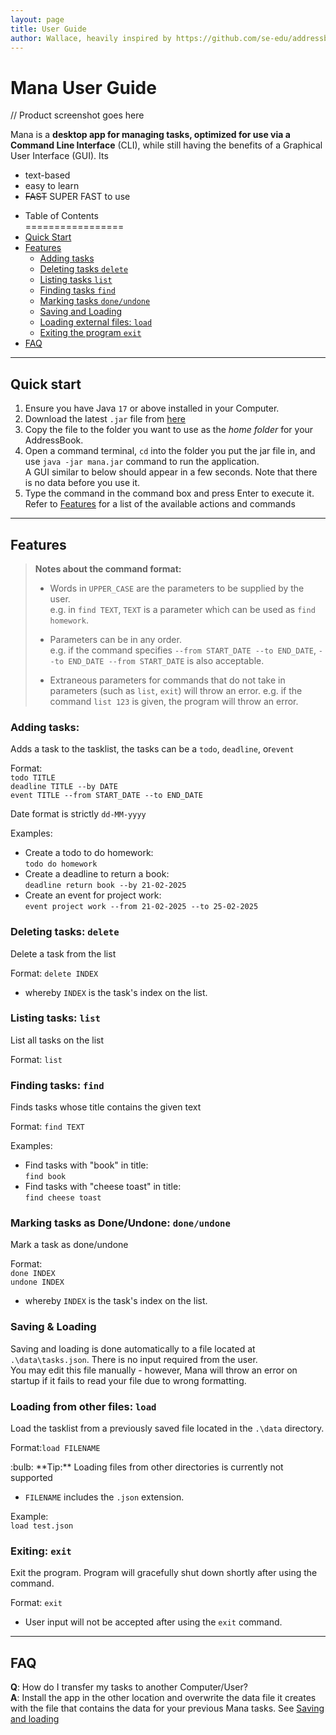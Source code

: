 ```yaml
---
layout: page
title: User Guide
author: Wallace, heavily inspired by https://github.com/se-edu/addressbook-level3
---
```


# Mana User Guide

// Product screenshot goes here

Mana is a **desktop app for managing tasks, optimized for use via a Command Line Interface** (CLI),
while still having the benefits of a Graphical User Interface (GUI). Its
- text-based
- easy to learn 
- ~~FAST~~ SUPER FAST to use

* Table of Contents<br>
=================
* [Quick Start](#quick-start)
* [Features](#features)
  * [Adding tasks](#adding-tasks)
  * [Deleting tasks `delete`](#deleting-tasks-delete)
  * [Listing tasks `list`](#listing-tasks-list)
  * [Finding tasks `find`](#finding-tasks-find)
  * [Marking tasks `done/undone`](#marking-tasks-as-doneundone-doneundone)
  * [Saving and Loading](#saving--loading)
  * [Loading external files: `load`](#loading-from-other-files-load)
  * [Exiting the program `exit`](#exiting-exit)
* [FAQ](#faq)
  

------------------------------------------------------------------------------------------------------------------

## Quick start

1. Ensure you have Java `17` or above installed in your Computer.
1. Download the latest `.jar` file from [here](https://github.com/wallacepck/ip/releases)
1. Copy the file to the folder you want to use as the _home folder_ for your AddressBook.
2. Open a command terminal, `cd` into the folder you put the jar file in, and use `java -jar mana.jar` command to run the application.<br>
   A GUI similar to below should appear in a few seconds. Note that there is no data before you use it.
3. Type the command in the command box and press Enter to execute it. Refer to [Features](#features) for a list of the available actions and commands

------------------------------------------------------------------------------------------------------------------

## Features

>**Notes about the command format:**<br>
> 
>* Words in `UPPER_CASE` are the parameters to be supplied by the user.<br>
e.g. in `find TEXT`, `TEXT` is a parameter which can be used as `find homework`.
>
>* Parameters can be in any order.<br>
 e.g. if the command specifies `--from START_DATE --to END_DATE`, `--to END_DATE --from START_DATE` is also acceptable.
>
>* Extraneous parameters for commands that do not take in parameters (such as `list`, `exit`) will throw an error.
  e.g. if the command `list 123` is given, the program will throw an error.

### Adding tasks:
Adds a task to the tasklist, the tasks can be a `todo`, `deadline`, or`event`

Format:<br>
  `todo TITLE`<br>
  `deadline TITLE --by DATE`<br>
  `event TITLE --from START_DATE --to END_DATE`<br>

Date format is strictly `dd-MM-yyyy` 

Examples: 
* Create a todo to do homework:<br>
  `todo do homework`
* Create a deadline to return a book:<br>
  `deadline return book --by 21-02-2025`
* Create an event for project work:<br>
  `event project work --from 21-02-2025 --to 25-02-2025`

### Deleting tasks: `delete`
Delete a task from the list

Format: `delete INDEX`<br>
* whereby `INDEX` is the task's index on the list.  


### Listing tasks: `list`
List all tasks on the list

Format: `list`


### Finding tasks: `find`
Finds tasks whose title contains the given text

Format: `find TEXT`

Examples:
* Find tasks with "book" in title:<br>
`find book`
* Find tasks with "cheese toast" in title:<br>
`find cheese toast`


### Marking tasks as Done/Undone: `done/undone`
Mark a task as done/undone

Format:<br>
`done INDEX`<br>
`undone INDEX`<br>
* whereby `INDEX` is the task's index on the list.

### Saving & Loading
Saving and loading is done automatically to a file located at `.\data\tasks.json`. 
There is no input required from the user. <br>
You may edit this file manually - however, Mana will throw an error on startup if it fails to read your file due to wrong formatting.

### Loading from other files: `load`
Load the tasklist from a previously saved file located in the `.\data` directory.

Format:`load FILENAME` <br>

<div markdown="span" class="alert alert-primary">:bulb: **Tip:**
Loading files from other directories is currently not supported
</div>

* `FILENAME` includes the `.json` extension.

Example: <br> 
`load test.json`


### Exiting: `exit`
Exit the program. Program will gracefully shut down shortly after using the command.

Format: `exit`
* User input will not be accepted after using the `exit` command.

------------------------------------------------------------------------------------------------------------------

## FAQ

**Q**: How do I transfer my tasks to another Computer/User? <br>
**A**: Install the app in the other location and overwrite the data file it creates with the file that contains the data for your previous Mana tasks. See [Saving and loading](#saving--loading)